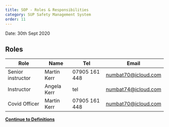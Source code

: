 ```yaml
---
title: SOP - Roles & Responsibilities
category: SUP Safety Management System
order: 11
---
```

Date: 30th Sept 2020

## Roles

Role | Name | Tel | Email  
--- | --- | --- | ---
Senior instructor | Martin Kerr| 07905 161 448 | numbat70@icloud.com
Instructor | Angela Kerr | tel | numbat74@icloud.com
Covid Officer | Martin Kerr| 07905 161 448 | numbat70@icloud.com

**[Continue to Definitions](/clyde/Content/12-SUP_SOP_Definitions/)**
